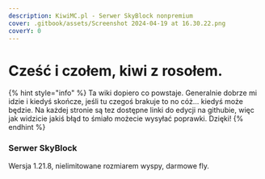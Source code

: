 ```yaml
---
description: KiwiMC.pl - Serwer SkyBlock nonpremium
cover: .gitbook/assets/Screenshot 2024-04-19 at 16.30.22.png
coverY: 0
---
```


# Cześć i czołem, kiwi z rosołem.

{% hint style="info" %}
Ta wiki dopiero co powstaje. Generalnie dobrze mi idzie i kiedyś skończe, jeśli tu czegoś brakuje to no cóż... kiedyś może będzie. Na każdej stronie są tez dostępne linki do edycji na githubie, więc jak widzicie jakiś błąd to śmiało możecie wysyłać poprawki. Dzięki!
{% endhint %}

### Serwer SkyBlock

Wersja 1.21.8, nielimitowane rozmiarem wyspy, darmowe fly.
